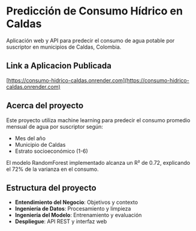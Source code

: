 # Predicción de Consumo Hídrico en Caldas

Aplicación web y API para predecir el consumo de agua potable por suscriptor en municipios de Caldas, Colombia.

## Link a Aplicacion Publicada

 [https://consumo-hidrico-caldas.onrender.com](https://consumo-hidrico-caldas.onrender.com)

## Acerca del proyecto

Este proyecto utiliza machine learning para predecir el consumo promedio mensual de agua por suscriptor según:
- Mes del año
- Municipio de Caldas
- Estrato socioeconómico (1-6)

El modelo RandomForest implementado alcanza un R² de 0.72, explicando el 72% de la varianza en el consumo.

## Estructura del proyecto

- **Entendimiento del Negocio**: Objetivos y contexto
- **Ingeniería de Datos**: Procesamiento y limpieza
- **Ingeniería del Modelo**: Entrenamiento y evaluación
- **Despliegue**: API REST y interfaz web



